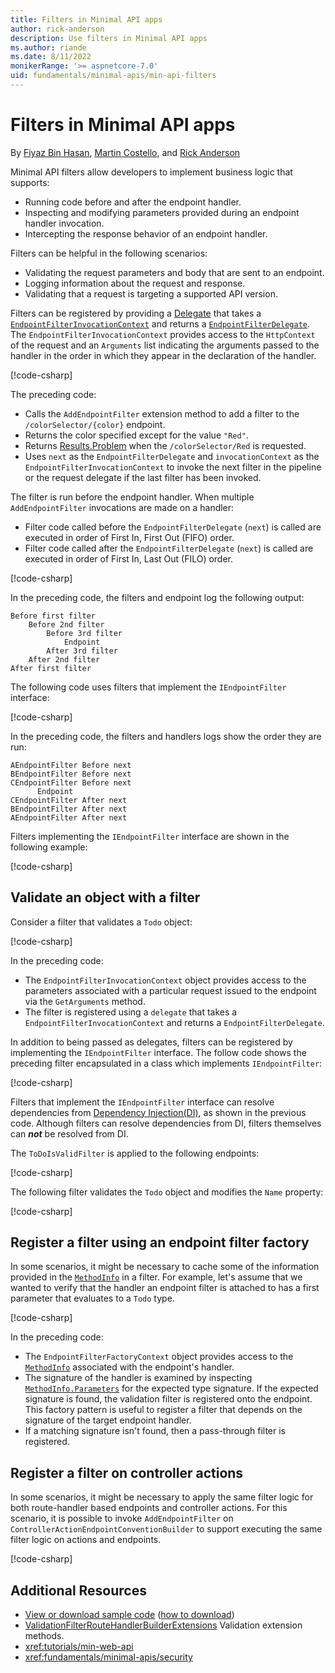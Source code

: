```yaml
---
title: Filters in Minimal API apps
author: rick-anderson
description: Use filters in Minimal API apps
ms.author: riande
ms.date: 8/11/2022
monikerRange: '>= aspnetcore-7.0'
uid: fundamentals/minimal-apis/min-api-filters
---
```


# Filters in Minimal API apps

By [Fiyaz Bin Hasan](https://github.com/fiyazbinhasan), [Martin Costello](https://twitter.com/martin_costello), and [Rick Anderson](https://twitter.com/RickAndMSFT)

Minimal API filters allow developers to implement business logic that supports:

* Running code before and after the endpoint handler.
* Inspecting and modifying parameters provided during an endpoint handler invocation.
* Intercepting the response behavior of an endpoint handler.

Filters can be helpful in the following scenarios:

* Validating the request parameters and body that are sent to an endpoint.
* Logging information about the request and response.
* Validating that a request is targeting a supported API version.

Filters can be registered by providing a [Delegate](/dotnet/csharp/programming-guide/delegates/) that takes a [`EndpointFilterInvocationContext`](https://github.com/dotnet/aspnetcore/blob/main/src/Http/Http.Abstractions/src/EndpointFilterInvocationContext.cs) and returns a [`EndpointFilterDelegate`](https://github.com/dotnet/aspnetcore/blob/main/src/Http/Http.Abstractions/src/EndpointFilterDelegate.cs). The `EndpointFilterInvocationContext` provides access to the `HttpContext` of the request and an `Arguments` list indicating the arguments passed to the handler in the order in which they appear in the declaration of the handler.

[!code-csharp[](~/fundamentals/minimal-apis/min-api-filters/7samples/Filters/Program.cs?name=snippet1)]

The preceding code:

* Calls the `AddEndpointFilter` extension method to add a filter to the `/colorSelector/{color}` endpoint.
* Returns the color specified except for the value `"Red"`.
* Returns [Results.Problem](xref:Microsoft.AspNetCore.Http.Results.Problem%2A) when the `/colorSelector/Red` is requested.
* Uses `next` as the `EndpointFilterDelegate` and `invocationContext` as the `EndpointFilterInvocationContext` to invoke the next filter in the pipeline or the request delegate if the last filter has been invoked.

The filter is run before the endpoint handler. When multiple `AddEndpointFilter` invocations are made on a handler:

* Filter code called before the `EndpointFilterDelegate` (`next`) is called are executed in order of First In, First Out (FIFO) order.
* Filter code called after the `EndpointFilterDelegate` (`next`) is called are executed in order of First In, Last Out (FILO) order.

[!code-csharp[](~/fundamentals/minimal-apis/min-api-filters/7samples/Filters/Program.cs?name=snippet_xyz)]

In the preceding code, the filters and endpoint log the following output:

```dotnetcli
Before first filter
    Before 2nd filter
        Before 3rd filter
            Endpoint
        After 3rd filter
    After 2nd filter
After first filter
```

The following code uses filters that implement the `IEndpointFilter` interface:

[!code-csharp[](~/fundamentals/minimal-apis/min-api-filters/7samples/Filters/Program.cs?name=snippet_abc)]

In the preceding code, the filters and handlers logs show the order they are run:

```dotnetcli
AEndpointFilter Before next
BEndpointFilter Before next
CEndpointFilter Before next
      Endpoint
CEndpointFilter After next
BEndpointFilter After next
AEndpointFilter After next
```

Filters implementing the `IEndpointFilter` interface are shown in the following example:

[!code-csharp[](~/fundamentals/minimal-apis/min-api-filters/7samples/Filters/EndpointFilters/AbcEndpointFilters.cs)]

## Validate an object with a filter

Consider a filter that validates a `Todo` object:

[!code-csharp[](~/fundamentals/minimal-apis/min-api-filters/7samples/todo/Program.cs?name=snippet_filter1)]

In the preceding code:

* The `EndpointFilterInvocationContext` object provides access to the parameters associated with a particular request issued to the endpoint via the `GetArguments` method.
* The filter is registered using a `delegate` that takes a `EndpointFilterInvocationContext` and returns a `EndpointFilterDelegate`.

In addition to being passed as delegates, filters can be registered by implementing the `IEndpointFilter` interface. The follow code shows the preceding filter encapsulated in a class which implements `IEndpointFilter`:

[!code-csharp[](~/fundamentals/minimal-apis/min-api-filters/7samples/todo/EndpointFilters/ToDoIsValidFilter.cs?name=snippet)]

Filters that implement the `IEndpointFilter` interface can resolve dependencies from [Dependency Injection(DI)](xref:fundamentals/dependency-injection), as shown in the previous code. Although filters can resolve dependencies from DI, filters themselves can ***not*** be resolved from DI.

The `ToDoIsValidFilter` is applied to the following endpoints:

[!code-csharp[](~/fundamentals/minimal-apis/min-api-filters/7samples/todo/Program.cs?name=snippet_2flt&highlight=13,21)]

The following filter validates the `Todo` object and modifies the `Name` property:

[!code-csharp[](~/fundamentals/minimal-apis/min-api-filters/7samples/todo/EndpointFilters/ToDoIsValidFilter.cs?name=snippet2&highlight=7)]

## Register a filter using an endpoint filter factory

In some scenarios, it might be necessary to cache some of the information provided in the [`MethodInfo`](/dotnet/api/system.reflection.methodinfo) in a filter. For example, let's assume that we wanted to verify that the handler an endpoint filter is attached to has a first parameter that evaluates to a `Todo` type.

[!code-csharp[](~/fundamentals/minimal-apis/min-api-filters/7samples/todo/Program.cs?name=snippet_filterfactory1)]

In the preceding code:

* The `EndpointFilterFactoryContext` object provides access to the [`MethodInfo`](/dotnet/api/system.reflection.methodinfo) associated with the endpoint's handler.
* The signature of the handler is examined by inspecting [`MethodInfo.Parameters`](/dotnet/api/system.reflection.methodinfo.parameters) for the expected type signature. If the expected signature is found, the validation filter is registered onto the endpoint. This factory pattern is useful to register a filter that depends on the signature of the target endpoint handler.
* If a matching signature isn't found, then a pass-through filter is registered.

## Register a filter on controller actions

In some scenarios, it might be necessary to apply the same filter logic for both route-handler based endpoints and controller actions. For this scenario, it is possible to invoke `AddEndpointFilter` on `ControllerActionEndpointConventionBuilder` to support executing the same filter logic on actions and endpoints.

[!code-csharp[](~/fundamentals/minimal-apis/min-api-filters/7samples/Filters/Program.cs?name=snippet_action_endpoint_filters)]

## Additional Resources

* [View or download sample code](https://github.com/aspnet/Docs/tree/main/aspnetcore/fundamentals/minimal-apis/min-api-filters/7samples) ([how to download](xref:index#how-to-download-a-sample))
* [ValidationFilterRouteHandlerBuilderExtensions](https://github.com/DamianEdwards/MinimalApis.Extensions/blob/main/src/MinimalApis.Extensions/Filters/ValidationFilterRouteHandlerBuilderExtensions.cs) Validation extension methods.
* <xref:tutorials/min-web-api>
* <xref:fundamentals/minimal-apis/security>